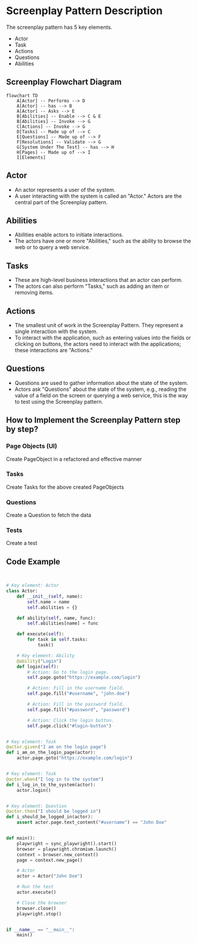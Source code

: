 # Screenplay Pattern Description

The screenplay pattern has 5 key elements.

* Actor
* Task
* Actions
* Questions
* Abilities

## Screenplay Flowchart Diagram

```mermaid
flowchart TD
    A[Actor] -- Performs --> D
    A[Actor] -- has --> B
    A[Actor] -- Asks --> E
    B[Abilities] -- Enable --> C & E
    B[Abilities] -- Invoke --> G
    C[Actions] -- Invoke --> G
    D[Tasks] -- Made up of --> C
    E[Questions] -- Made up of --> F
    F[Resolutions] -- Validate --> G
    G[System Under The Test] -- has --> H
    H[Pages] -- Made up of --> I
    I[Elements]
```

## Actor

* An actor represents a user of the system.
* A user interacting with the system is called an "Actor." Actors are the central part of the Screenplay pattern.

## Abilities

* Abilities enable actors to initiate interactions.
* The actors have one or more "Abilities," such as the ability to browse the web or to query a web service.

## Tasks

* These are high-level business interactions that an actor can perform.
* The actors can also perform "Tasks," such as adding an item or removing items.

## Actions

* The smallest unit of work in the Screenplay Pattern. They represent a single interaction with the system.
* To interact with the application, such as entering values into the fields or clicking on buttons, the actors need to
  interact with the applications; these interactions are "Actions."

## Questions

* Questions are used to gather information about the state of the system.
* Actors ask "Questions" about the state of the system, e.g., reading the value of a field on the screen or querying a
  web service, this is the way to test using the Screenplay
  pattern.

## How to Implement the Screenplay Pattern step by step?

### Page Objects (UI)

Create PageObject in a refactored and effective manner

### Tasks

Create Tasks for the above created PageObjects

### Questions

Create a Question to fetch the data

### Tests

Create a test

## Code Example

```python


# Key element: Actor
class Actor:
    def __init__(self, name):
        self.name = name
        self.abilities = {}

    def ability(self, name, func):
        self.abilities[name] = func

    def execute(self):
        for task in self.tasks:
            task()

    # Key element: Ability
    @ability("Login")
    def login(self):
        # Action: Go to the login page.
        self.page.goto("https://example.com/login")

        # Action: Fill in the username field.
        self.page.fill("#username", "john.doe")

        # Action: Fill in the password field.
        self.page.fill("#password", "password")

        # Action: Click the login button.
        self.page.click("#login-button")


# Key element: Task
@actor.given("I am on the login page")
def i_am_on_the_login_page(actor):
    actor.page.goto("https://example.com/login")


# Key element: Task
@actor.when("I log in to the system")
def i_log_in_to_the_system(actor):
    actor.login()


# Key element: Question
@actor.then("I should be logged in")
def i_should_be_logged_in(actor):
    assert actor.page.text_content("#username") == "John Doe"


def main():
    playwright = sync_playwright().start()
    browser = playwright.chromium.launch()
    context = browser.new_context()
    page = context.new_page()

    # Actor
    actor = Actor("John Doe")

    # Run the test
    actor.execute()

    # Close the browser
    browser.close()
    playwright.stop()


if __name__ == "__main__":
    main()
```
